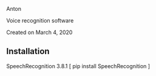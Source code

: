 Anton

Voice recognition software 

Created on March 4, 2020


## Installation ##

SpeechRecognition 3.8.1
[ pip install SpeechRecognition ] 



